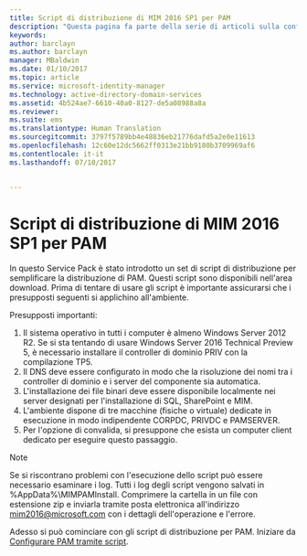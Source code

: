 ```yaml
---
title: Script di distribuzione di MIM 2016 SP1 per PAM
description: "Questa pagina fa parte della serie di articoli sulla configurazione di Privileged Identity Manager tramite script. È incluso un elenco dei presupposti sull'ambiente."
keywords: 
author: barclayn
ms.author: barclayn
manager: MBaldwin
ms.date: 01/10/2017
ms.topic: article
ms.service: microsoft-identity-manager
ms.technology: active-directory-domain-services
ms.assetid: 4b524ae7-6610-40a0-8127-de5a08988a8a
ms.reviewer: 
ms.suite: ems
ms.translationtype: Human Translation
ms.sourcegitcommit: 3797f5789bb4e48836eb21776dafd5a2e0e11613
ms.openlocfilehash: 12c60e12dc5662ff0313e21bb9180b3709969af6
ms.contentlocale: it-it
ms.lasthandoff: 07/10/2017


---
```


<a id="mim2016-sp1-pam-deployment-scripts" class="xliff"></a>
# Script di distribuzione di MIM 2016 SP1 per PAM

In questo Service Pack è stato introdotto un set di script di distribuzione per semplificare la distribuzione di PAM. Questi script sono disponibili nell'area download. Prima di tentare di usare gli script è importante assicurarsi che i presupposti seguenti si applichino all'ambiente.

Presupposti importanti:
1. Il sistema operativo in tutti i computer è almeno Windows Server 2012 R2. Se si sta tentando di usare Windows Server 2016 Technical Preview 5, è necessario installare il controller di dominio PRIV con la compilazione TP5.
2. Il DNS deve essere configurato in modo che la risoluzione dei nomi tra i controller di dominio e i server del componente sia automatica.
3. L'installazione dei file binari deve essere disponibile localmente nei server designati per l'installazione di SQL, SharePoint e MIM.
4. L'ambiente dispone di tre macchine (fisiche o virtuale) dedicate in esecuzione in modo indipendente CORPDC, PRIVDC e PAMSERVER.
5. Per l'opzione di convalida, si presuppone che esista un computer client dedicato per eseguire questo passaggio.

>[!NOTE]
>Se si riscontrano problemi con l'esecuzione dello script può essere necessario esaminare i log. Tutti i log degli script vengono salvati in %AppData%\MIMPAMInstall. Comprimere la cartella in un file con estensione zip e inviarla tramite posta elettronica all'indirizzo mim2016@microsoft.com con i dettagli dell'operazione e l'errore.

Adesso si può cominciare con gli script di distribuzione per PAM. Iniziare da [Configurare PAM tramite script](./pam/sp1-pam-configure-using-scripts.md).

